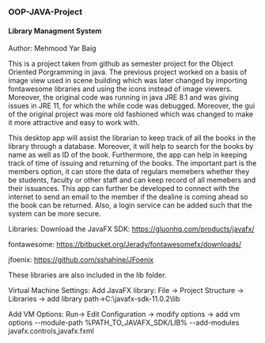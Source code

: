 ### OOP-JAVA-Project
#### Library Managment System

Author: Mehmood Yar Baig

This is a project taken from github as semester project for the Object Oriented Porgramming in java. The previous project worked on a basis of image view used in scene building which was later changed by importing fontawesome libraries and using the icons instead of image viewers. Moreover, the original code was running in java JRE 8.1 and was giving issues in JRE 11, for which the while code was debugged. Moreover, the gui of the original project was more old fashioned which was changed to make it more attractive and easy to work with. 

This desktop app will assist the librarian to keep track of all the books in the library through a database. Moreover, it will help to search for the books by name as well as ID of the book. Furthermore, the app can help in keeping track of time of issuing and returning of the books. The important part is the members option, it can store the data of regulars memebers whether they be students, faculty or other staff and can keep record of all memebers and their issuances. This app can further be developed to connect with the internet to send an email to the member if the dealine is coming ahead so the book can be returned. Also, a login service can be added such that the system can be more secure. 

Libraries:
Download the JavaFX SDK: https://gluonhq.com/products/javafx/

fontawesome: https://bitbucket.org/Jerady/fontawesomefx/downloads/

jfoenix: https://github.com/sshahine/JFoenix

These libraries are also included in the lib folder. 

Virtual Machine Settings:
Add JavaFX library: File -> Project Structure -> Libraries -> add library path->C:\javafx-sdk-11.0.2\lib

Add VM Options: Run-> Edit Configuration -> modify options -> add vm options --module-path %PATH_TO_JAVAFX_SDK/LIB% --add-modules javafx.controls,javafx.fxml
